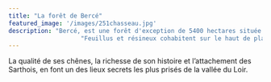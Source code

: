 ```yaml
---
title: "La forêt de Bercé"
featured_image: '/images/251chasseau.jpg'
description: "Bercé, est une forêt d'exception de 5400 hectares située à 30 km au sud du Mans. "
                    "Feuillus et résineux cohabitent sur le haut de plateau Calaisien"
---
```

La qualité de ses chênes, la richesse de son histoire et l’attachement des Sarthois, en font un des lieux secrets les plus prisés de la vallée du Loir.
